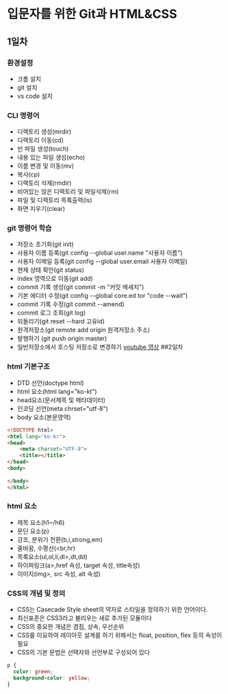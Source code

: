 # 입문자를 위한 Git과 HTML&CSS
## 1일차
### 환경설정
- 크롬 설치
- git 설치
- vs code 설치
### CLI 명령어
- 디렉토리 생성(mrdir)
- 디렉토리 이동(cd)
- 빈 파일 생성(touch)
- 내용 있는 파일 생성(echo)
- 이름 변경 및 이동(mv)
- 복사(cp)
- 디렉토리 삭제(rmdir)
- 비어있는 않은 디렉토리 및 파일삭제(rm)
- 파일 및 디렉토리 목록출력(ls)
- 화면 지우기(clear)
### git 명령어 학습
- 저장소 초기화(git init)
- 사용자 이름 등록(git config --global user.name "사용자 이름")
- 사용자 이메일 등록(git config --global user.email 사용자 이메일)
- 현재 상태 확인(git status)
- index 영역으로 이동(git add)
- commit 기록 생성(git commit -m "커밋 메세지")
- 기본 에디터 수정(git config --global core.ed tor "code --wait")
- commit 기록 수정(git commit --amend)
- commit 로그 조회(git log)
- 되돌리기(git reset --hard 고유id)
- 원격저장소(git remote add origin 원격저장소 주소)
- 발행하기 (git push origin master)
- 일반저장소에서 호스팅 저장소로 변경하기 [youtube 영상](https://youtu.be/SNnfbf-LJz4)
##2일차
### html 기본구조
- DTD 선언(doctype html)
- html 요소(html lang="ko-kt")
- head요소(문서제목 및 메타데이터)
- 인코딩 선언(meta chrset="utf-8")
- body 요소(본문영역)

```html
<!DOCTYPE html>
<html lang="ko-kr">
<head>
    <meta charset="UTF-8">
    <title></title>
</head>
<body>
    
</body>
</html>
```

### html 요소
- 제목 요소(h1~/h6)
- 문단 요소(p)
- 강조, 분위기 전환(b,i,strong,em)
- 줄바꿈, 수평선(<br,hr)
- 목록요소(ul,ol,li,dl>,dt,dd) 
- 하이퍼링크(a>,href 속성, target 속성, title속성)
- 이미지(img>, src 속성, alt 속성)
### CSS의 개념 및 정의
- CSS는 Casecade Style sheet의 약자로 스타일을 정의하기 위한 언어이다.
- 최신표준은 CSS3라고 불리우는 새로 추가된 모듈이다
- CSS의 중요한 개념은 겸침, 상속, 우선순위
- CSS를 이요하여 레이아웃 설계를 하기 위해서는 float, position, flex 등의 속성이 필요
- CSS의 기본 문법은 선택자와 선언부로 구성되어 있다

```css
p {
  color: green;
  background-color: yellow;
}
```